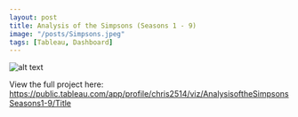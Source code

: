 ```yaml
---
layout: post
title: Analysis of the Simpsons (Seasons 1 - 9)
image: "/posts/Simpsons.jpeg"
tags: [Tableau, Dashboard]
---
```


![alt text](/img/posts/Simpsons.png "Simpsons")

View the full project here: https://public.tableau.com/app/profile/chris2514/viz/AnalysisoftheSimpsonsSeasons1-9/Title

